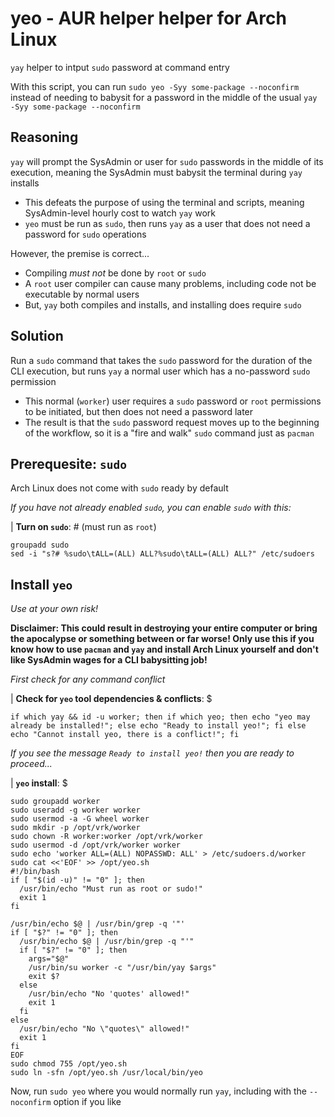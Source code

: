 # yeo - AUR helper helper for Arch Linux
`yay` helper to intput `sudo` password at command entry

With this script, you can run `sudo yeo -Syy some-package --noconfirm` instead of needing to babysit for a password in the middle of the usual `yay -Syy some-package --noconfirm`

## Reasoning
`yay` will prompt the SysAdmin or user for `sudo` passwords in the middle of its execution, meaning the SysAdmin must babysit the terminal during `yay` installs

- This defeats the purpose of using the terminal and scripts, meaning SysAdmin-level hourly cost to watch `yay` work
- `yeo` must be run as `sudo`, then runs `yay` as a user that does not need a password for `sudo` operations

However, the premise is correct...

- Compiling *must not* be done by `root` or `sudo`
- A `root` user compiler can cause many problems, including code not be executable by normal users
- But, `yay` both compiles and installs, and installing does require `sudo`

## Solution
Run a `sudo` command that takes the `sudo` password for the duration of the CLI execution, but runs `yay` a normal user which has a no-password `sudo` permission

- This normal (`worker`) user requires a `sudo` password or `root` permissions to be initiated, but then does not need a password later
- The result is that the `sudo` password request moves up to the beginning of the workflow, so it is a "fire and walk" `sudo` command just as `pacman`

## Prerequesite: `sudo`
Arch Linux does not come with `sudo` ready by default

*If you have not already enabled `sudo`, you can enable `sudo` with this:*

| **Turn on `sudo`**: # (must run as `root`)

```
groupadd sudo
sed -i "s?# %sudo\tALL=(ALL) ALL?%sudo\tALL=(ALL) ALL?" /etc/sudoers
```

## Install `yeo`

*Use at your own risk!*

**Disclaimer: This could result in destroying your entire computer or bring the apocalypse or something between or far worse! Only use this if you know how to use `pacman` and `yay` and install Arch Linux yourself and don't like SysAdmin wages for a CLI babysitting job!**

*First check for any command conflict*

| **Check for `yeo` tool dependencies & conflicts**: $

```console
if which yay && id -u worker; then if which yeo; then echo "yeo may already be installed!"; else echo "Ready to install yeo!"; fi else echo "Cannot install yeo, there is a conflict!"; fi
```

*If you see the message `Ready to install yeo!` then you are ready to proceed...*

| **`yeo` install**: $

```console
sudo groupadd worker
sudo useradd -g worker worker
sudo usermod -a -G wheel worker
sudo mkdir -p /opt/vrk/worker
sudo chown -R worker:worker /opt/vrk/worker
sudo usermod -d /opt/vrk/worker worker
sudo echo 'worker ALL=(ALL) NOPASSWD: ALL' > /etc/sudoers.d/worker
sudo cat <<'EOF' >> /opt/yeo.sh
#!/bin/bash
if [ "$(id -u)" != "0" ]; then
  /usr/bin/echo "Must run as root or sudo!"
  exit 1
fi

/usr/bin/echo $@ | /usr/bin/grep -q '"'
if [ "$?" != "0" ]; then
  /usr/bin/echo $@ | /usr/bin/grep -q "'"
  if [ "$?" != "0" ]; then
    args="$@"
    /usr/bin/su worker -c "/usr/bin/yay $args"
    exit $?
  else
    /usr/bin/echo "No 'quotes' allowed!"
    exit 1
  fi
else
  /usr/bin/echo "No \"quotes\" allowed!"
  exit 1
fi
EOF
sudo chmod 755 /opt/yeo.sh
sudo ln -sfn /opt/yeo.sh /usr/local/bin/yeo
```

Now, run `sudo yeo` where you would normally run `yay`, including with the `--noconfirm` option if you like
